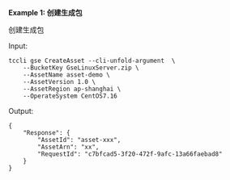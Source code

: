 **Example 1: 创建生成包**

创建生成包

Input: 

```
tccli gse CreateAsset --cli-unfold-argument  \
    --BucketKey GseLinuxServer.zip \
    --AssetName asset-demo \
    --AssetVersion 1.0 \
    --AssetRegion ap-shanghai \
    --OperateSystem CentOS7.16
```

Output: 
```
{
    "Response": {
        "AssetId": "asset-xxx",
        "AssetArn": "xx",
        "RequestId": "c7bfcad5-3f20-472f-9afc-13a66faebad8"
    }
}
```

